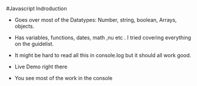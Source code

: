 #Javascript Indroduction

* Goes over most of the Datatypes: Number, string, boolean, Arrays, objects.

* Has variables, functions, dates, math ,nu etc . I tried covering everything on the guidelist.

* It might be hard to read all this in console.log but it should all work good.


* Live Demo right there  

* You see most of the work in the console

